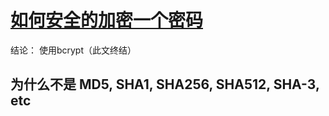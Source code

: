 # [如何安全的加密一个密码](https://codahale.com/how-to-safely-store-a-password/)
结论： 使用bcrypt（此文终结）

## 为什么不是 MD5, SHA1, SHA256, SHA512, SHA-3, etc
